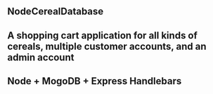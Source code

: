 ## NodeCerealDatabase

## A shopping cart application for all kinds of cereals, multiple customer accounts, and an admin account

## Node + MogoDB + Express Handlebars
